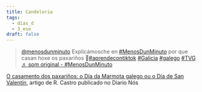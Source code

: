 ```yaml
---
title: Candeloria
tags:
  - dias_d
  - 3_eso
draft: false
---
```

<blockquote class="tiktok-embed" cite="https://www.tiktok.com/@menosdunminuto/video/6924712551603358982" data-video-id="6924712551603358982" style="max-width: 605px;min-width: 325px;" > <section> <a target="_blank" title="@menosdunminuto" href="https://www.tiktok.com/@menosdunminuto">@menosdunminuto</a> Explicámosche en <a title="menosdunminuto" target="_blank" href="https://www.tiktok.com/tag/menosdunminuto">#MenosDunMinuto</a> por que casan hoxe os paxariños 🐥<a title="aprendecontiktok" target="_blank" href="https://www.tiktok.com/tag/aprendecontiktok">#aprendecontiktok</a> <a title="galicia" target="_blank" href="https://www.tiktok.com/tag/galicia">#Galicia</a> <a title="galego" target="_blank" href="https://www.tiktok.com/tag/galego">#galego</a> <a title="tvg" target="_blank" href="https://www.tiktok.com/tag/tvg">#TVG</a> <a target="_blank" title="♬ som original - #MenosDunMinuto" href="https://www.tiktok.com/music/som-original-6924712567898180358">♬ som original - #MenosDunMinuto</a> </section> </blockquote> <script async src="https://www.tiktok.com/embed.js"></script>

[](https://www.nosdiario.gal/articulo/cultura/casamento-paxarinos-dia-da-marmota-galego-dia-san-valentin/20160201213831044514.html)



[O casamento dos paxariños: o Día da Marmota galego ou o Día de San Valentín](https://www.nosdiario.gal/articulo/cultura/casamento-paxarinos-dia-da-marmota-galego-dia-san-valentin/20160201213831044514.html), artigo de R. Castro publicado no Diario Nós